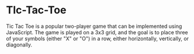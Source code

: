 # TIc-Tac-Toe
Tic Tac Toe is a popular two-player game that can be implemented using JavaScript. The game is played on a 3x3 grid, and the goal is to place three of your symbols (either "X" or "O") in a row, either horizontally, vertically, or diagonally.
